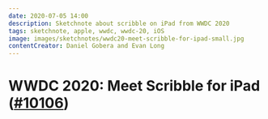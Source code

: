 ```yaml
---
date: 2020-07-05 14:00
description: Sketchnote about scribble on iPad from WWDC 2020
tags: sketchnote, apple, wwdc, wwdc-20, iOS
image: images/sketchnotes/wwdc20-meet-scribble-for-ipad-small.jpg
contentCreator: Daniel Gobera and Evan Long
---
```


# WWDC 2020: Meet Scribble for iPad ([#10106](https://developer.apple.com/wwdc20/10106))
